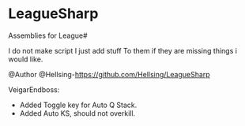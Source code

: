 LeagueSharp
===========

Assemblies for League#

I do not make script I just add stuff
To them if they are missing things i would like.

@Author 
@Hellsing-https://github.com/Hellsing/LeagueSharp

VeigarEndboss:
- Added Toggle key for Auto Q Stack.
- Added Auto KS, should not overkill.
